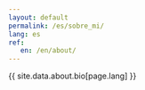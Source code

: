 ```yaml
---
layout: default
permalink: /es/sobre_mi/
lang: es
ref:
   en: /en/about/
---
```


{{ site.data.about.bio[page.lang] }}